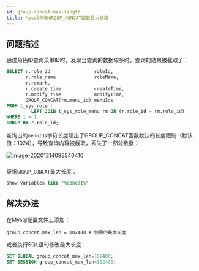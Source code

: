 ```yaml
---
id: group-concat-max-length
title: Mysql修改GROUP_CONCAT函数最大长度
---
```


## 问题描述

通过角色ID查询菜单ID时，发现当查询的数据较多时，查询的结果被截取了：

```sql
SELECT r.role_id                roleId,
       r.role_name              roleName,
       r.remark,
       r.create_time            createTime,
       r.modify_time            modifyTime,
       GROUP_CONCAT(rm.menu_id) menuIds
FROM t_sys_role r
         LEFT JOIN t_sys_role_menu rm ON (r.role_id = rm.role_id)
WHERE 1 = 1
GROUP BY r.role_id;
```

查询出的`menuIds`字符长度超出了GROUP_CONCAT函数默认的长度限制（默认值：1024），导致查询内容被截取，丢失了一部分数据：

![image-20201214095540410](https://upyun1.surcode.cn/imgs/20201214095547.png)

### 

查询`GROUP_CONCAT`最大长度：

```sql
show variables like "%concat%"
```



## 解决办法

在Mysql配置文件上添加：

```
group_concat_max_len = 102400 # 你要的最大长度
```



或者执行SQL语句修改最大长度：

```sql
SET GLOBAL group_concat_max_len=102400;
SET SESSION group_concat_max_len=102400;
```

